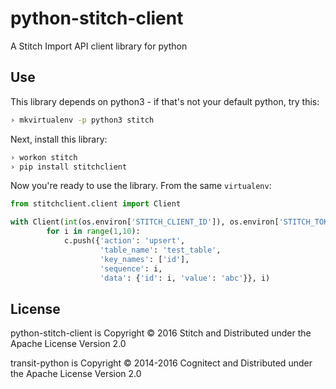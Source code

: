 python-stitch-client
====================

A Stitch Import API client library for python

Use
---

This library depends on python3 - if that's not your default python, try this:

```bash
› mkvirtualenv -p python3 stitch
```

Next, install this library:

```bash
› workon stitch
› pip install stitchclient
```

Now you're ready to use the library. From the same `virtualenv`:

```python
from stitchclient.client import Client

with Client(int(os.environ['STITCH_CLIENT_ID']), os.environ['STITCH_TOKEN'], callback_function=print) as c:
        for i in range(1,10):
            c.push({'action': 'upsert',
                    'table_name': 'test_table',
                    'key_names': ['id'],
                    'sequence': i,
                    'data': {'id': i, 'value': 'abc'}}, i)
```

License
-------

python-stitch-client is Copyright © 2016 Stitch and Distributed under
the Apache License Version 2.0

transit-python is Copyright © 2014-2016 Cognitect and Distributed
under the Apache License Version 2.0
